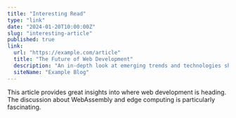 ```yaml
---
title: "Interesting Read"
type: "link"
date: "2024-01-20T10:00:00Z"
slug: "interesting-article"
published: true
link:
  url: "https://example.com/article"
  title: "The Future of Web Development"
  description: "An in-depth look at emerging trends and technologies shaping the future of web development."
  siteName: "Example Blog"
---
```


This article provides great insights into where web development is heading. The discussion about WebAssembly and edge computing is particularly fascinating.